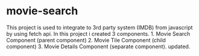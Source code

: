 # movie-search
This project is used to integrate to 3rd party system (IMDB) from javascript by using fetch api.
In this project i created 3 components. 
    1. Movie Search Component (parent component)
    2. Movie Tile Component (child component)
    3. Movie Details Component (separate component). updated.

